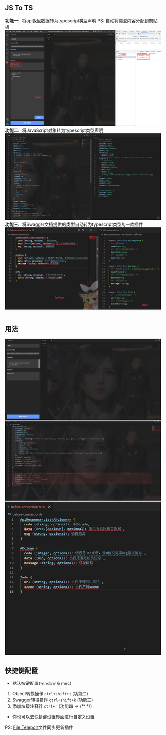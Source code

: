 ## JS To TS

**功能一:**&nbsp; 将api返回数据转为typescript类型声明
PS: 自动将类型内容分配到剪贴板
![apiToTs](./images/apiToTs.png)
**功能二:** &nbsp;将JavaScript对象转为typescript类型声明
![jsToTs](./images/jsToTs.jpg)
**功能三:** &nbsp;将Swagger文档提供的类型自动转为typescript类型的一款插件
![template](./images/template.png)

---  

## 用法
![apiToTs](./images/apiToTs.gif)
![jsToTs](./images/jsToTs.gif)
![tutorials](./images/tutorials.gif)

## 快捷键配置
- 默认按键配置(window & mac)
1. Object转换操作 `ctrl+shift+j` (功能二)
2. Swagger转换操作 `ctrl+shift+k` (功能三)
3. 添加块级注释行 `ctrl+'` (功能四 => /**  */)

- 你也可以去快捷键设置界面进行自定义设置

PS: [File Teleport](https://github.com/AKclown/file-teleport)文件同步更新插件